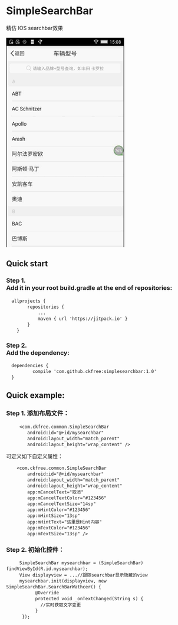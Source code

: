 # SimpleSearchBar
精仿 IOS searchbar效果<br><br>
![example](https://github.com/ckfree/simplesearchbar/blob/master/device-2017-06-05-150817%20%5B320i%5D.gif)

## Quick start
### Step 1.<br> Add it in your root build.gradle at the end of repositories:

```
  allprojects {
		repositories {
			...
			maven { url 'https://jitpack.io' }
		}
	}
  ```
  ### Step 2.<br> Add the dependency:
  ```
  	dependencies {
	        compile 'com.github.ckfree:simplesearchbar:1.0'
	}
  ```
  
## Quick example:
### Step 1. 添加布局文件：
```
     <com.ckfree.common.SimpleSearchBar
        android:id="@+id/mysearchbar"
        android:layout_width="match_parent"
        android:layout_height="wrap_content" />
```
可定义如下自定义属性：<br>
```
    <com.ckfree.common.SimpleSearchBar
        android:id="@+id/mysearchbar"
        android:layout_width="match_parent"
        android:layout_height="wrap_content"
        app:mCancelText="取消"
        app:mCancelTextColor="#123456"
        app:mCancelTextSize="14sp"
        app:mHintColor="#123456"
        app:mHintSize="13sp"
        app:mHintText="这里是Hint内容"
        app:mTextColor="#123456"
        app:mTextSize="13sp" />
```
### Step 2. 初始化控件：
```
     SimpleSearchBar mysearchbar = (SimpleSearchBar) findViewById(R.id.mysearchbar);
     View displayview = ...//跟随searchbar显示隐藏的view
     mysearchbar.init(displayview, new SimpleSearchBar.SearchBarWathcer() {
           @Override
           protected void _onTextChanged(String s) {
             //实时获取文字变更
           }
      });
```
